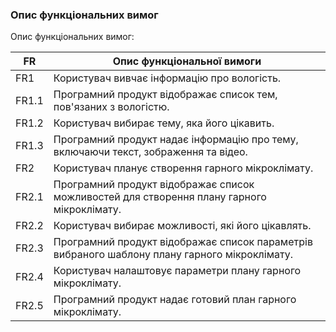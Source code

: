 ### Опис функціональних вимог

Опис функціональних вимог:

| FR      | Опис функціональної вимоги                                                                           |
|---------|-------------------------------------------------------------------------------------------------------|
| FR1     | Користувач вивчає інформацію про вологість.                                                           |
| FR1.1   | Програмний продукт відображає список тем, пов'язаних з вологістю.                                       |
| FR1.2   | Користувач вибирає тему, яка його цікавить.                                                            |
| FR1.3   | Програмний продукт надає інформацію про тему, включаючи текст, зображення та відео.                    |
| FR2     | Користувач планує створення гарного мікроклімату.                                                      |
| FR2.1   | Програмний продукт відображає список можливостей для створення плану гарного мікроклімату.              |
| FR2.2   | Користувач вибирає можливості, які його цікавлять.                                                     |
| FR2.3   | Програмний продукт відображає список параметрів вибраного шаблону плану гарного мікроклімату.           |
| FR2.4   | Користувач налаштовує параметри плану гарного мікроклімату.                                            |
| FR2.5   | Програмний продукт надає готовий план гарного мікроклімату.                                            |

